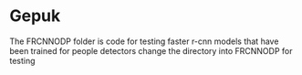 # Gepuk

The FRCNNODP folder is code for testing faster r-cnn models that have been trained for people detectors
change the directory  into FRCNNODP for testing
